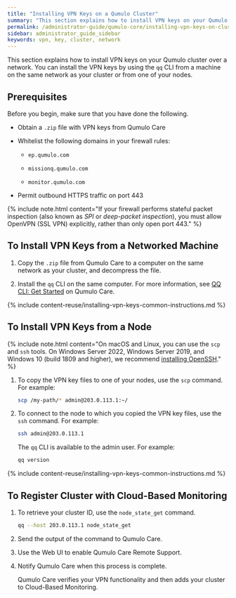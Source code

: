 ```yaml
---
title: "Installing VPN Keys on a Qumulo Cluster"
summary: "This section explains how to install VPN keys on your Qumulo cluster over a network."
permalink: /administrator-guide/qumulo-core/installing-vpn-keys-on-cluster.html
sidebar: administrator_guide_sidebar
keywords: vpn, key, cluster, network
---
```


This section explains how to install VPN keys on your Qumulo cluster over a network. You can install the VPN keys by using the `qq` CLI from a machine on the same network as your cluster or from one of your nodes.

## Prerequisites
Before you begin, make sure that you have done the following.

* Obtain a `.zip` file with VPN keys from Qumulo Care

* Whitelist the following domains in your firewall rules:

  * `ep.qumulo.com`

  * `missionq.qumulo.com`

  * `monitor.qumulo.com`

* Permit outbound HTTPS traffic on port 443

{% include note.html content="If your firewall performs stateful packet inspection (also known as _SPI_ or _deep-packet inspection_), you must allow OpenVPN (SSL VPN) explicitly, rather than only open port 443." %}


## To Install VPN Keys from a Networked Machine
1. Copy the `.zip` file from Qumulo Care to a computer on the same network as your cluster, and decompress the file.

1. Install the `qq` CLI on the same computer. For more information, see [QQ CLI: Get Started](https://care.qumulo.com/hc/en-us/articles/115008165008) on Qumulo Care.

{% include content-reuse/installing-vpn-keys-common-instructions.md %}


## To Install VPN Keys from a Node
{% include note.html content="On macOS and Linux, you can use the `scp` and `ssh` tools. On Windows Server 2022, Windows Server 2019, and Windows 10 (build 1809 and higher), we recommend [installing OpenSSH](https://docs.microsoft.com/en-us/windows-server/administration/openssh/openssh_install_firstuse)." %}

1. To copy the VPN key files to one of your nodes, use the `scp` command. For example:

   ```bash
   scp /my-path/* admin@203.0.113.1:~/
   ```

1. To connect to the node to which you copied the VPN key files, use the `ssh` command. For example:

   ```bash
   ssh admin@203.0.113.1
   ```

   The `qq` CLI is available to the admin user. For example:

   ```bash
   qq version
   ```

{% include content-reuse/installing-vpn-keys-common-instructions.md %}


## To Register Cluster with Cloud-Based Monitoring

1. To retrieve your cluster ID, use the `node_state_get` command.

   ```bash
   qq --host 203.0.113.1 node_state_get
   ```

1. Send the output of the command to Qumulo Care.

1. Use the Web UI to enable Qumulo Care Remote Support.

1. Notify Qumulo Care when this process is complete.

   Qumulo Care verifies your VPN functionality and then adds your cluster to Cloud-Based Monitoring.
